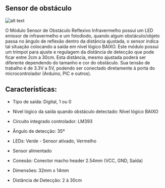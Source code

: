 ## Sensor de obstáculo

![alt text](img/1.jpg)

O Módulo Sensor de Obstáculo Reflexivo Infravermelho possui um LED emissor de infravermelho e um fotodiodo, quando algum obstáculo/objeto passa no ângulo de reflexão dentro da distância ajustada, o sensor indica tal situação colocando a saída em nível lógico BAIXO. Este módulo possui um trimpot para ajuste e regulagem da distância de detecção que pode ficar entre 2cm a 30cm. Esta distância, mesmo ajustada poderá ser diferente dependendo do tamanho e cor do obstáculo. Sua tensão de trabalho é de 3.3V a 5V, podendo ser conectado diretamente à porta do microcontrolador (Arduino, PIC e outros).

 

## Características:

- Tipo de saída: Digital, 1 ou 0

- Nível lógico da saída quando obstáculo detectado: Nível lógico BAIXO

- Circuito integrado controlador: LM393

- Ângulo de detecção: 35º

- LEDs: Verde - Sensor ativado, Vermelho

- Sensor alimentado

- Conexão: Conector macho header 2.54mm (VCC, GND, Saída)

- Dimensões: 32mm x 14mm

- Distância de Detecção: 2 à 30cm

 
